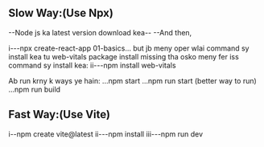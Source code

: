 ## Slow Way:(Use Npx)

<!-- Commands -->
--Node js ka latest version download kea--
--And then,

i---npx create-react-app 01-basics...
but jb meny oper wlai command sy install kea tu web-vitals package install missing tha osko meny fer iss command sy install kea:
ii---npm install web-vitals


Ab run krny k ways ye hain:
...npm start
...npm run start   (better way to run)
...npm run build


## Fast Way:(Use Vite)

<!-- Commands -->

i--npm create vite@latest
ii---npm install
iii---npm run dev
